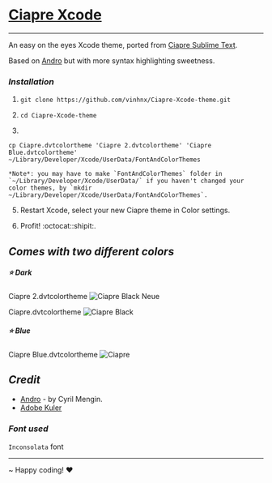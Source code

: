 # [Ciapre Xcode](http://vinhnx.github.com/Ciapre-Xcode-theme)

***

An easy on the eyes Xcode theme, ported from [Ciapre Sublime Text](https://github.com/vinhnx/Ciapre.tmTheme/).

Based on [Andro](https://github.com/cyrilmengin/andro) but with more syntax highlighting sweetness.

### *Installation* ###

1. `git clone https://github.com/vinhnx/Ciapre-Xcode-theme.git`

2. `cd Ciapre-Xcode-theme`

3. 
```
cp Ciapre.dvtcolortheme 'Ciapre 2.dvtcolortheme' 'Ciapre Blue.dvtcolortheme' ~/Library/Developer/Xcode/UserData/FontAndColorThemes
```

    *Note*: you may have to make `FontAndColorThemes` folder in `~/Library/Developer/Xcode/UserData/` if you haven't changed your color themes, by `mkdir ~/Library/Developer/Xcode/UserData/FontAndColorThemes`.

5. Restart Xcode, select your new Ciapre theme in Color settings.

6. Profit! :octocat::shipit:.

## *Comes with two different colors*  ##

##### :star: Dark

Ciapre 2.dvtcolortheme
![Ciapre Black Neue](https://raw.github.com/vinhnx/Ciapre-Xcode-theme/master/screenshot/ciapre-xcode-d2.png)

Ciapre.dvtcolortheme
![Ciapre Black](https://raw.github.com/vinhnx/Ciapre-Xcode-theme/master/screenshot/ciapre-xcode-d.png)

##### :star: Blue

Ciapre Blue.dvtcolortheme
![Ciapre](https://raw.github.com/vinhnx/Ciapre-Xcode-theme/master/screenshot/ciapre-xcode-b.png)

## *Credit* ##

+ [Andro](https://github.com/cyrilmengin/andro) - by Cyril Mengin.
+ [Adobe Kuler](https://kuler.adobe.com/#themeID/2320307)

### *Font used* ###

`Inconsolata` font

***

~ Happy coding! ♥

